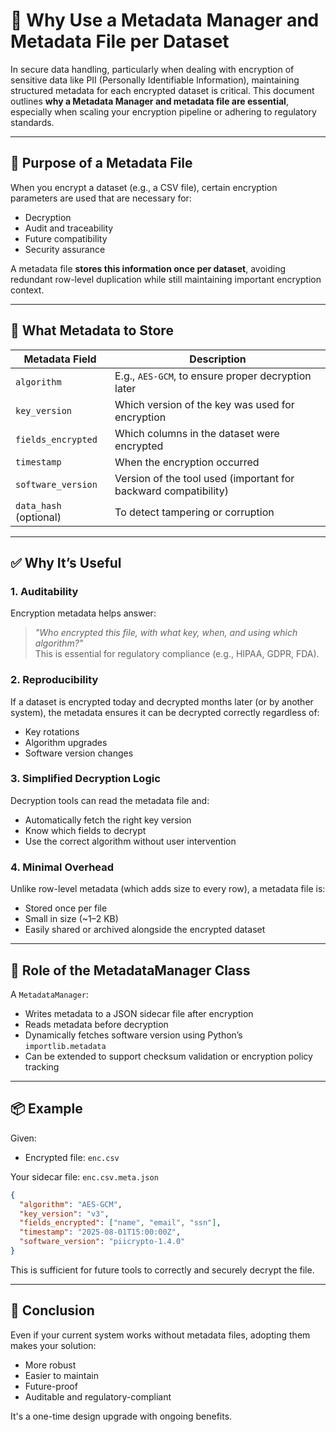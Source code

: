 
# 📄 Why Use a Metadata Manager and Metadata File per Dataset

In secure data handling, particularly when dealing with encryption of sensitive data like PII (Personally Identifiable Information), maintaining structured metadata for each encrypted dataset is critical. This document outlines **why a Metadata Manager and metadata file are essential**, especially when scaling your encryption pipeline or adhering to regulatory standards.

---

## 🧠 Purpose of a Metadata File

When you encrypt a dataset (e.g., a CSV file), certain encryption parameters are used that are necessary for:

- Decryption
- Audit and traceability
- Future compatibility
- Security assurance

A metadata file **stores this information once per dataset**, avoiding redundant row-level duplication while still maintaining important encryption context.

---

## 🔐 What Metadata to Store

| Metadata Field       | Description |
|----------------------|-------------|
| `algorithm`          | E.g., `AES-GCM`, to ensure proper decryption later |
| `key_version`        | Which version of the key was used for encryption |
| `fields_encrypted`   | Which columns in the dataset were encrypted |
| `timestamp`          | When the encryption occurred |
| `software_version`   | Version of the tool used (important for backward compatibility) |
| `data_hash` (optional) | To detect tampering or corruption |

---

## ✅ Why It’s Useful

### 1. **Auditability**
Encryption metadata helps answer:  
> _"Who encrypted this file, with what key, when, and using which algorithm?"_  
This is essential for regulatory compliance (e.g., HIPAA, GDPR, FDA).

### 2. **Reproducibility**
If a dataset is encrypted today and decrypted months later (or by another system), the metadata ensures it can be decrypted correctly regardless of:
- Key rotations
- Algorithm upgrades
- Software version changes

### 3. **Simplified Decryption Logic**
Decryption tools can read the metadata file and:
- Automatically fetch the right key version
- Know which fields to decrypt
- Use the correct algorithm without user intervention

### 4. **Minimal Overhead**
Unlike row-level metadata (which adds size to every row), a metadata file is:
- Stored once per file
- Small in size (~1–2 KB)
- Easily shared or archived alongside the encrypted dataset

---

## 🧰 Role of the MetadataManager Class

A `MetadataManager`:
- Writes metadata to a JSON sidecar file after encryption
- Reads metadata before decryption
- Dynamically fetches software version using Python’s `importlib.metadata`
- Can be extended to support checksum validation or encryption policy tracking

---

## 📦 Example

Given:
- Encrypted file: `enc.csv`

Your sidecar file: `enc.csv.meta.json`

```json
{
  "algorithm": "AES-GCM",
  "key_version": "v3",
  "fields_encrypted": ["name", "email", "ssn"],
  "timestamp": "2025-08-01T15:00:00Z",
  "software_version": "piicrypto-1.4.0"
}
```

This is sufficient for future tools to correctly and securely decrypt the file.

---

## 📌 Conclusion

Even if your current system works without metadata files, adopting them makes your solution:
- More robust
- Easier to maintain
- Future-proof
- Auditable and regulatory-compliant

It's a one-time design upgrade with ongoing benefits.

